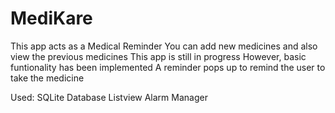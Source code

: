 # MediKare
This app acts as a Medical Reminder
You can add new medicines and also view the previous medicines
This app is still in progress However, basic funtionality has been implemented
A reminder pops up to remind the user to take the medicine

Used:
SQLite Database 
Listview
Alarm Manager
